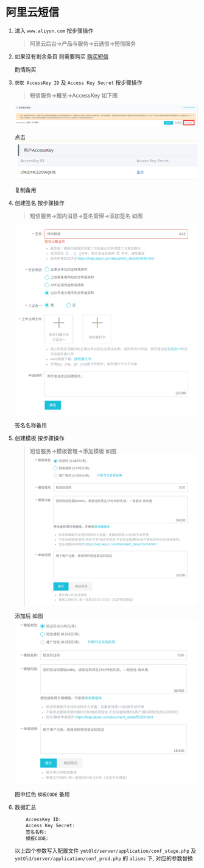 # 阿里云短信

1. 进入 `www.aliyun.com` 按步骤操作
    > 阿里云后台->产品与服务->云通信->短信服务

1. 如果没有剩余条目 则需要购买 [购买短信](https://common-buy.aliyun.com/?spm=5176.12207334.0.0.72d31cbeKzltAN&commodityCode=newdysmsbag#/buy) 

    酌情购买
1. `获取 AccessKey ID` 及 `Access Key Secret` 按步骤操作
    > 短信服务->概览->AccessKey 如下图
    
    ![获取token](src/images/ali-1.png)
    
    点击
    ![获取token](src/images/ali-2.png)
    
    复制备用
    
1. 创建签名 按步骤操作
    > 短信服务->国内消息->签名管理->添加签名 如图
    
    ![添加签名](src/images/ali-3.png)
    
    签名名称备用
1. 创建模板 按步骤操作
    > 短信服务->模板管理->添加模板 如图
    ![添加模板](src/images/ali-4.png)
    
    添加后 如图
    ![获取模板](src/images/ali-4.png)

    图中红色 `模板CODE` 备用
    
1. 数据汇总

    ```code
        AccessKey ID: 
        Access Key Secret:
        签名名称: 
        模板CODE:
    ```
    以上四个参数写入配置文件 `ymtOld/server/application/conf_stage.php` 及 `ymtOld/server/application/conf_prod.php` 的 `alisms` 下, 对应的参数替换

